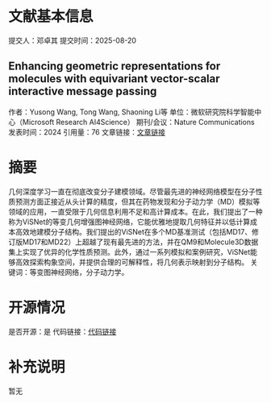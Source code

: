 # 文献基本信息

提交人：邓卓其
提交时间：2025-08-20

## Enhancing geometric representations for molecules with equivariant vector-scalar interactive message passing

作者：Yusong Wang, Tong Wang, Shaoning Li等
单位：微软研究院科学智能中心（Microsoft Research AI4Science）
期刊/会议：Nature Communications
发表时间：2024
引用量：76
文章链接：[文章链接](https://www.nature.com/articles/s41467-023-43720-2)

# 摘要

几何深度学习一直在彻底改变分子建模领域。尽管最先进的神经网络模型在分子性质预测方面正接近从头计算的精度，但其在药物发现和分子动力学（MD）模拟等领域的应用，一直受限于几何信息利用不足和高计算成本。在此，我们提出了一种称为ViSNet的等变几何增强图神经网络，它能优雅地提取几何特征并以低计算成本高效地建模分子结构。我们提出的ViSNet在多个MD基准测试（包括MD17、修订版MD17和MD22）上超越了现有最先进的方法，并在QM9和Molecule3D数据集上实现了优异的化学性质预测。此外，通过一系列模拟和案例研究，ViSNet能够高效探索构象空间，并提供合理的可解释性，将几何表示映射到分子结构。
关键词：等变图神经网络，分子动力学。

# 开源情况

是否开源：是
代码链接：[代码链接](https://github.com/microsoft/AI2BMD/tree/ViSNet)

# 补充说明

暂无
